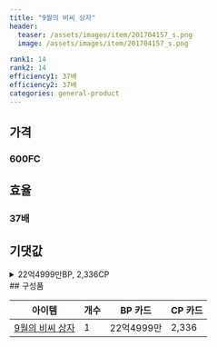 ```yaml
---
title: "9월의 비씨 상자"
header:
  teaser: /assets/images/item/201704157_s.png
  image: /assets/images/item/201704157_s.png

rank1: 14
rank2: 14
efficiency1: 37배
efficiency2: 37배
categories: general-product
---
```



## 가격
### 600FC
## 효율
### 37배
## 기댓값
<details>
<summary>22억4999만BP, 2,336CP</summary>
<div markdown="1">
- BP 카드 22억4999만BP
- CP 카드 2,336CP

</div>
</details>
## 구성품

|아이템|개수|BP 카드|CP 카드|
|---|---|---|---|
|[9월의 비씨 상자](/box/7232)|1|22억4999만|2,336|
